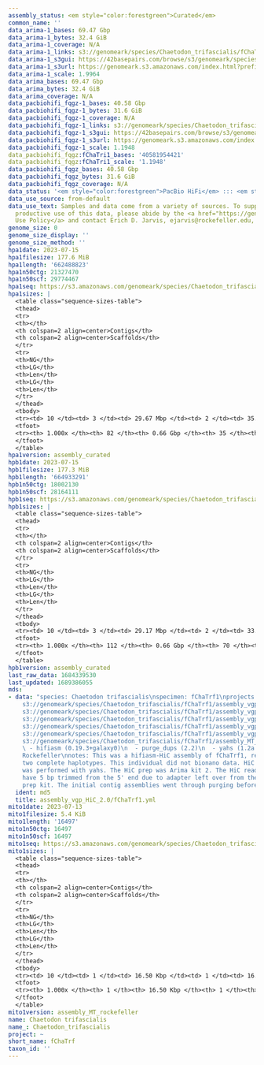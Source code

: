 ```yaml
---
assembly_status: <em style="color:forestgreen">Curated</em>
common_name: ''
data_arima-1_bases: 69.47 Gbp
data_arima-1_bytes: 32.4 GiB
data_arima-1_coverage: N/A
data_arima-1_links: s3://genomeark/species/Chaetodon_trifascialis/fChaTrf1/genomic_data/arima/<br>
data_arima-1_s3gui: https://42basepairs.com/browse/s3/genomeark/species/Chaetodon_trifascialis/fChaTrf1/genomic_data/arima/
data_arima-1_s3url: https://genomeark.s3.amazonaws.com/index.html?prefix=species/Chaetodon_trifascialis/fChaTrf1/genomic_data/arima/
data_arima-1_scale: 1.9964
data_arima_bases: 69.47 Gbp
data_arima_bytes: 32.4 GiB
data_arima_coverage: N/A
data_pacbiohifi_fqgz-1_bases: 40.58 Gbp
data_pacbiohifi_fqgz-1_bytes: 31.6 GiB
data_pacbiohifi_fqgz-1_coverage: N/A
data_pacbiohifi_fqgz-1_links: s3://genomeark/species/Chaetodon_trifascialis/fChaTrf1/genomic_data/pacbio_hifi/<br>
data_pacbiohifi_fqgz-1_s3gui: https://42basepairs.com/browse/s3/genomeark/species/Chaetodon_trifascialis/fChaTrf1/genomic_data/pacbio_hifi/
data_pacbiohifi_fqgz-1_s3url: https://genomeark.s3.amazonaws.com/index.html?prefix=species/Chaetodon_trifascialis/fChaTrf1/genomic_data/pacbio_hifi/
data_pacbiohifi_fqgz-1_scale: 1.1948
data_pacbiohifi_fqgz:fChaTri1_bases: '40581954421'
data_pacbiohifi_fqgz:fChaTri1_scale: '1.1948'
data_pacbiohifi_fqgz_bases: 40.58 Gbp
data_pacbiohifi_fqgz_bytes: 31.6 GiB
data_pacbiohifi_fqgz_coverage: N/A
data_status: '<em style="color:forestgreen">PacBio HiFi</em> ::: <em style="color:forestgreen">Arima</em>'
data_use_source: from-default
data_use_text: Samples and data come from a variety of sources. To support fair and
  productive use of this data, please abide by the <a href="https://genome10k.soe.ucsc.edu/data-use-policies/">Data
  Use Policy</a> and contact Erich D. Jarvis, ejarvis@rockefeller.edu, with any questions.
genome_size: 0
genome_size_display: ''
genome_size_method: ''
hpa1date: 2023-07-15
hpa1filesize: 177.6 MiB
hpa1length: '662488823'
hpa1n50ctg: 21327470
hpa1n50scf: 29774467
hpa1seq: https://s3.amazonaws.com/genomeark/species/Chaetodon_trifascialis/fChaTrf1/assembly_curated/fChaTrf1.hap1.decontam.20230715.fasta.gz
hpa1sizes: |
  <table class="sequence-sizes-table">
  <thead>
  <tr>
  <th></th>
  <th colspan=2 align=center>Contigs</th>
  <th colspan=2 align=center>Scaffolds</th>
  </tr>
  <tr>
  <th>NG</th>
  <th>LG</th>
  <th>Len</th>
  <th>LG</th>
  <th>Len</th>
  </tr>
  </thead>
  <tbody>
  <tr><td> 10 </td><td> 3 </td><td> 29.67 Mbp </td><td> 2 </td><td> 35.13 Mbp </td></tr><tr><td> 20 </td><td> 5 </td><td> 26.84 Mbp </td><td> 4 </td><td> 31.51 Mbp </td></tr><tr><td> 30 </td><td> 7 </td><td> 25.68 Mbp </td><td> 6 </td><td> 31.22 Mbp </td></tr><tr><td> 40 </td><td> 10 </td><td> 24.13 Mbp </td><td> 8 </td><td> 30.57 Mbp </td></tr><tr style="background-color:#cccccc;"><td> 50 </td><td> 13 </td><td style="background-color:#88ff88;"> 21.33 Mbp </td><td> 10 </td><td style="background-color:#88ff88;"> 29.77 Mbp </td></tr><tr><td> 60 </td><td> 16 </td><td> 18.04 Mbp </td><td> 12 </td><td> 28.03 Mbp </td></tr><tr><td> 70 </td><td> 21 </td><td> 11.94 Mbp </td><td> 15 </td><td> 26.06 Mbp </td></tr><tr><td> 80 </td><td> 27 </td><td> 9.54 Mbp </td><td> 17 </td><td> 24.69 Mbp </td></tr><tr><td> 90 </td><td> 35 </td><td> 6.64 Mbp </td><td> 20 </td><td> 22.24 Mbp </td></tr><tr><td> 100 </td><td> 82 </td><td> 19.31 Kbp </td><td> 35 </td><td> 19.31 Kbp </td></tr></tbody>
  <tfoot>
  <tr><th> 1.000x </th><th> 82 </th><th> 0.66 Gbp </th><th> 35 </th><th> 0.66 Gbp </th></tr>
  </tfoot>
  </table>
hpa1version: assembly_curated
hpb1date: 2023-07-15
hpb1filesize: 177.3 MiB
hpb1length: '664933291'
hpb1n50ctg: 18002130
hpb1n50scf: 28164111
hpb1seq: https://s3.amazonaws.com/genomeark/species/Chaetodon_trifascialis/fChaTrf1/assembly_curated/fChaTrf1.hap2.decontam.20230715.fasta.gz
hpb1sizes: |
  <table class="sequence-sizes-table">
  <thead>
  <tr>
  <th></th>
  <th colspan=2 align=center>Contigs</th>
  <th colspan=2 align=center>Scaffolds</th>
  </tr>
  <tr>
  <th>NG</th>
  <th>LG</th>
  <th>Len</th>
  <th>LG</th>
  <th>Len</th>
  </tr>
  </thead>
  <tbody>
  <tr><td> 10 </td><td> 3 </td><td> 29.17 Mbp </td><td> 2 </td><td> 33.05 Mbp </td></tr><tr><td> 20 </td><td> 5 </td><td> 25.98 Mbp </td><td> 5 </td><td> 31.57 Mbp </td></tr><tr><td> 30 </td><td> 8 </td><td> 24.32 Mbp </td><td> 7 </td><td> 30.64 Mbp </td></tr><tr><td> 40 </td><td> 11 </td><td> 21.17 Mbp </td><td> 9 </td><td> 29.75 Mbp </td></tr><tr style="background-color:#cccccc;"><td> 50 </td><td> 14 </td><td style="background-color:#88ff88;"> 18.00 Mbp </td><td> 11 </td><td style="background-color:#88ff88;"> 28.16 Mbp </td></tr><tr><td> 60 </td><td> 18 </td><td> 15.21 Mbp </td><td> 14 </td><td> 27.19 Mbp </td></tr><tr><td> 70 </td><td> 23 </td><td> 12.01 Mbp </td><td> 16 </td><td> 26.16 Mbp </td></tr><tr><td> 80 </td><td> 29 </td><td> 10.01 Mbp </td><td> 19 </td><td> 24.54 Mbp </td></tr><tr><td> 90 </td><td> 37 </td><td> 6.59 Mbp </td><td> 21 </td><td> 22.41 Mbp </td></tr><tr><td> 100 </td><td> 112 </td><td> 23.73 Kbp </td><td> 70 </td><td> 23.73 Kbp </td></tr></tbody>
  <tfoot>
  <tr><th> 1.000x </th><th> 112 </th><th> 0.66 Gbp </th><th> 70 </th><th> 0.66 Gbp </th></tr>
  </tfoot>
  </table>
hpb1version: assembly_curated
last_raw_data: 1684339530
last_updated: 1689386055
mds:
- data: "species: Chaetodon trifascialis\nspecimen: fChaTrf1\nprojects: \n  - vgp\nhap1:
    s3://genomeark/species/Chaetodon_trifascialis/fChaTrf1/assembly_vgp_HiC_2.0/fChaTrf1.HiC.hap1.20230713.fasta.gz\nhap2:
    s3://genomeark/species/Chaetodon_trifascialis/fChaTrf1/assembly_vgp_HiC_2.0/fChaTrf1.HiC.hap2.20230713.fasta.gz\npretext_hap1:
    s3://genomeark/species/Chaetodon_trifascialis/fChaTrf1/assembly_vgp_HiC_2.0/evaluation/hap1/pretext/fChaTrf1_hap1__s2_heatmap.pretext\npretext_hap2:
    s3://genomeark/species/Chaetodon_trifascialis/fChaTrf1/assembly_vgp_HiC_2.0/evaluation/hap2/pretext/fChaTrf1_hap2__s2_heatmap.pretext\nkmer_spectra_img:
    s3://genomeark/species/Chaetodon_trifascialis/fChaTrf1/assembly_vgp_HiC_2.0/evaluation/merqury/fChaTrf1_png/\nmito:
    s3://genomeark/species/Chaetodon_trifascialis/fChaTrf1/assembly_MT_rockefeller/fChaTrf1.MT.20230713.fasta.gz\npipeline:\n
    \ - hifiasm (0.19.3+galaxy0)\n  - purge_dups (2.2)\n  - yahs (1.2a.2+galaxy1)\nassembled_by_group:
    Rockefeller\nnotes: This was a hifiasm-HiC assembly of fChaTrf1, resulting in
    two complete haplotypes. This individual did not bionano data. HiC scaffolding
    was performed with yahs. The HiC prep was Arima kit 2. The HiC reads needed to
    have 5 bp trimmed from the 5' end due to adapter left over from the Arima library
    prep kit. The initial contig assemblies went through purging before scaffolding. "
  ident: md5
  title: assembly_vgp_HiC_2.0/fChaTrf1.yml
mito1date: 2023-07-13
mito1filesize: 5.4 KiB
mito1length: '16497'
mito1n50ctg: 16497
mito1n50scf: 16497
mito1seq: https://s3.amazonaws.com/genomeark/species/Chaetodon_trifascialis/fChaTrf1/assembly_MT_rockefeller/fChaTrf1.MT.20230713.fasta.gz
mito1sizes: |
  <table class="sequence-sizes-table">
  <thead>
  <tr>
  <th></th>
  <th colspan=2 align=center>Contigs</th>
  <th colspan=2 align=center>Scaffolds</th>
  </tr>
  <tr>
  <th>NG</th>
  <th>LG</th>
  <th>Len</th>
  <th>LG</th>
  <th>Len</th>
  </tr>
  </thead>
  <tbody>
  <tr><td> 10 </td><td> 1 </td><td> 16.50 Kbp </td><td> 1 </td><td> 16.50 Kbp </td></tr><tr><td> 20 </td><td> 1 </td><td> 16.50 Kbp </td><td> 1 </td><td> 16.50 Kbp </td></tr><tr><td> 30 </td><td> 1 </td><td> 16.50 Kbp </td><td> 1 </td><td> 16.50 Kbp </td></tr><tr><td> 40 </td><td> 1 </td><td> 16.50 Kbp </td><td> 1 </td><td> 16.50 Kbp </td></tr><tr style="background-color:#cccccc;"><td> 50 </td><td> 1 </td><td style="background-color:#ff8888;"> 16.50 Kbp </td><td> 1 </td><td style="background-color:#ff8888;"> 16.50 Kbp </td></tr><tr><td> 60 </td><td> 1 </td><td> 16.50 Kbp </td><td> 1 </td><td> 16.50 Kbp </td></tr><tr><td> 70 </td><td> 1 </td><td> 16.50 Kbp </td><td> 1 </td><td> 16.50 Kbp </td></tr><tr><td> 80 </td><td> 1 </td><td> 16.50 Kbp </td><td> 1 </td><td> 16.50 Kbp </td></tr><tr><td> 90 </td><td> 1 </td><td> 16.50 Kbp </td><td> 1 </td><td> 16.50 Kbp </td></tr><tr><td> 100 </td><td> 1 </td><td> 16.50 Kbp </td><td> 1 </td><td> 16.50 Kbp </td></tr></tbody>
  <tfoot>
  <tr><th> 1.000x </th><th> 1 </th><th> 16.50 Kbp </th><th> 1 </th><th> 16.50 Kbp </th></tr>
  </tfoot>
  </table>
mito1version: assembly_MT_rockefeller
name: Chaetodon trifascialis
name_: Chaetodon_trifascialis
project: ~
short_name: fChaTrf
taxon_id: ''
---
```

